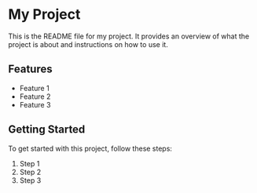 # My Project

This is the README file for my project. It provides an overview of what the project is about and instructions on how to use it.

## Features

- Feature 1
- Feature 2
- Feature 3

## Getting Started

To get started with this project, follow these steps:

1. Step 1
2. Step 2
3. Step 3